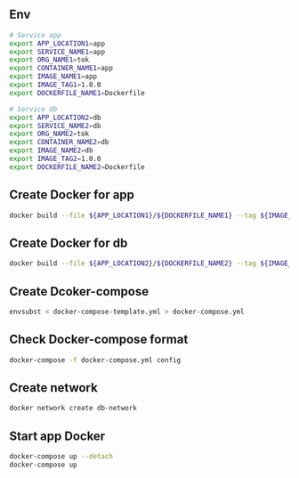 

## Env

```bash
# Service app
export APP_LOCATION1=app
export SERVICE_NAME1=app
export ORG_NAME1=tok
export CONTAINER_NAME1=app
export IMAGE_NAME1=app
export IMAGE_TAG1=1.0.0
export DOCKERFILE_NAME1=Dockerfile

# Service db
export APP_LOCATION2=db
export SERVICE_NAME2=db
export ORG_NAME2=tok
export CONTAINER_NAME2=db
export IMAGE_NAME2=db
export IMAGE_TAG2=1.0.0
export DOCKERFILE_NAME2=Dockerfile


```

## Create Docker for app

```bash
docker build --file ${APP_LOCATION1}/${DOCKERFILE_NAME1} --tag ${IMAGE_NAME1}:${IMAGE_TAG1} ${APP_LOCATION1}

```

## Create Docker for db

```bash
docker build --file ${APP_LOCATION2}/${DOCKERFILE_NAME2} --tag ${IMAGE_NAME2}:${IMAGE_TAG2} ${APP_LOCATION2}

```

## Create Dcoker-compose

```bash
envsubst < docker-compose-template.yml > docker-compose.yml

```

## Check Docker-compose format

```bash
docker-compose -f docker-compose.yml config

```

## Create network

```bash
docker network create db-network
```

## Start app Docker

```bash
docker-compose up --detach
docker-compose up

```







